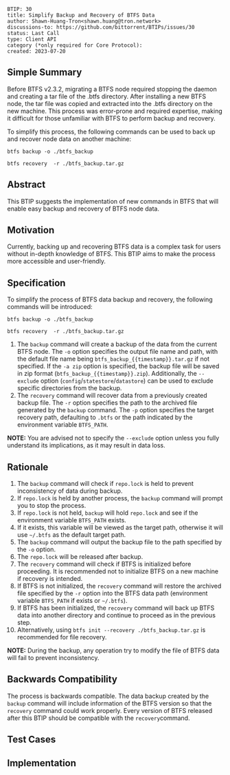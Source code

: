 
```
BTIP: 30
title: Simplify Backup and Recovery of BTFS Data
author: Shawn-Huang-Tron<shawn.huang@tron.network>
discussions-to: https://github.com/bittorrent/BTIPs/issues/30
status: Last Call
type: Client API
category (*only required for Core Protocol): 
created: 2023-07-20
```

## Simple Summary

Before BTFS v2.3.2, migrating a BTFS node required stopping the daemon and creating a tar file of the .btfs directory. After installing a new BTFS node, the tar file was copied and extracted into the .btfs directory on the new machine. This process was error-prone and required expertise, making it difficult for those unfamiliar with BTFS to perform backup and recovery.

To simplify this process, the following commands can be used to back up and recover node data on another machine:

``` shell
btfs backup -o ./btfs_backup

btfs recovery  -r ./btfs_backup.tar.gz
```

## Abstract

This BTIP suggests the implementation of new commands in BTFS that will enable easy backup and recovery of BTFS node data.

## Motivation

Currently, backing up and recovering BTFS data is a complex task for users without in-depth knowledge of BTFS. This BTIP aims to make the process more accessible and user-friendly.

## Specification

To simplify the process of BTFS data backup and recovery, the following commands will be introduced:

```shell
btfs backup -o ./btfs_backup

btfs recovery  -r ./btfs_backup.tar.gz
```

1. The `backup` command will create a backup of the data from the current BTFS node. The `-o` option specifies the output file name and path, with the default file name being `btfs_backup_{{timestamp}}.tar.gz` if not specified. If the `-a zip` option is specified, the backup file will be saved in zip format (`btfs_backup_{{timestamp}}.zip`). Additionally, the `--exclude` option (`config`/`statestore`/`datastore`) can be used to exclude specific directories from the backup.
2. The `recovery` command will recover data from a previously created backup file. The `-r` option specifies the path to the archived file generated by the `backup` command. The `-p` option specifies the target recovery path, defaulting to `.btfs` or the path indicated by the environment variable `BTFS_PATH`.

**NOTE:** You are advised not to specify the `--exclude` option unless you fully understand its implications, as it may result in data loss.

## Rationale

1. The `backup` command will check if `repo.lock` is held to prevent inconsistency of data during backup.
2. If `repo.lock` is held by another process, the `backup` command will prompt you to stop the process.
3. If `repo.lock` is not held, `backup` will hold `repo.lock` and see if the environment variable `BTFS_PATH` exists.
4. If it exists, this variable will be viewed as the target path, otherwise it will use `~/.btfs` as the default target path.
5. The `backup` command will output the backup file to the path specified by the `-o` option.
6. The `repo.lock` will be released after backup.
7. The `recovery` command will check if BTFS is initialized before proceeding. It is recommended not to initialize BTFS on a new machine if recovery is intended.
8. If BTFS is not initialized, the `recovery` command will restore the archived file specified by the `-r` option into the BTFS data path (environment variable `BTFS_PATH` if exists or `~/.btfs`).
9. If BTFS has been initialized, the `recovery` command will back up BTFS data into another directory and continue to proceed as in the previous step.
10. Alternatively, using `btfs init --recovery ./btfs_backup.tar.gz` is recommended for file recovery.

**NOTE:** During the backup, any operation try to modify the file of BTFS data will fail to prevent inconsistency.

## Backwards Compatibility

The process is backwards compatible. The data backup created by the `backup` command will include information of the BTFS version so that the `recovery` command could work properly. Every version of BTFS released after this BTIP should be compatible with the `recovery`command.

## Test Cases

## Implementation
